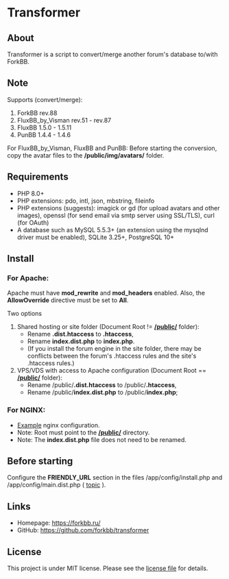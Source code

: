 # Transformer

## About

Transformer is a script to convert/merge another forum's database to/with ForkBB.

## Note

Supports (convert/merge):
1. ForkBB rev.88
2. FluxBB_by_Visman rev.51 - rev.87
3. FluxBB 1.5.0 - 1.5.11
4. PunBB 1.4.4 - 1.4.6

For FluxBB_by_Visman, FluxBB and PunBB: Before starting the conversion, copy the avatar files to the **/public/img/avatars/** folder.

## Requirements

* PHP 8.0+
* PHP extensions: pdo, intl, json, mbstring, fileinfo
* PHP extensions (suggests): imagick or gd (for upload avatars and other images), openssl (for send email via smtp server using SSL/TLS), curl (for OAuth)
* A database such as MySQL 5.5.3+ (an extension using the mysqlnd driver must be enabled), SQLite 3.25+, PostgreSQL 10+

## Install

### For Apache:

Apache must have **mod_rewrite** and **mod_headers** enabled. Also, the **AllowOverride** directive must be set to **All**.

Two options
1. Shared hosting or site folder (Document Root != [**/public/**](https://github.com/forkbb/forkbb/tree/master/public) folder):
    * Rename **.dist.htaccess** to **.htaccess**,
    * Rename **index.dist.php** to **index.php**.
    * (If you install the forum engine in the site folder, there may be conflicts between the forum's .htaccess rules and the site's .htaccess rules.)
2. VPS/VDS with access to Apache configuration (Document Root == [**/public/**](https://github.com/forkbb/forkbb/tree/master/public) folder):
    * Rename /public/**.dist.htaccess** to /public/**.htaccess**,
    * Rename /public/**index.dist.php** to /public/**index.php**;

### For NGINX:

* [Example](https://github.com/forkbb/forkbb/blob/master/nginx.dist.conf) nginx configuration.
* Note: Root must point to the [**/public/**](https://github.com/forkbb/forkbb/tree/master/public) directory.
* Note: The **index.dist.php** file does not need to be renamed.

## Before starting

Configure the **FRIENDLY_URL** section in the files /app/config/install.php and /app/config/main.dist.php ( [topic](https://forkbb.ru/topic/95/transliteratsiya-translitation) ).

## Links

* Homepage: https://forkbb.ru/
* GitHub: https://github.com/forkbb/transformer

## License

This project is under MIT license. Please see the [license file](LICENSE) for details.
